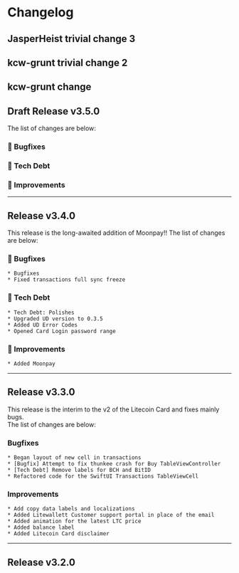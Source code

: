#  Changelog

## JasperHeist trivial change 3
## kcw-grunt trivial change 2
## kcw-grunt change

## Draft Release v3.5.0 

The list of changes are below:

### 🦟 Bugfixes 

### 🦺 Tech Debt

### 🥳 Improvements 

---

## Release v3.4.0 
This release is the long-awaited addition of Moonpay!! 
The list of changes are below:

### 🦟 Bugfixes
    * Bugfixes
    * Fixed transactions full sync freeze
    
### 🦺 Tech Debt
    * Tech Debt: Polishes
    * Upgraded UD version to 0.3.5  
    * Added UD Error Codes
    * Opened Card Login password range

### 🥳 Improvements
    * Added Moonpay  
---


## Release v3.3.0

This release is the interim to the v2 of the Litecoin Card and fixes mainly bugs.  
The list of changes are below:
 
 ### Bugfixes
    * Began layout of new cell in transactions 
    * [Bugfix] Attempt to fix thunkee crash for Buy TableViewController
    * [Tech Debt] Remove labels for BCH and BitID
    * Refactored code for the SwiftUI Transactions TableViewCell 
    
### Improvements
    * Add copy data labels and localizations
    * Added Litewallett Customer support portal in place of the email
    * Added animation for the latest LTC price
    * Added balance label
	* Added Litecoin Card disclaimer
----
## Release v3.2.0
